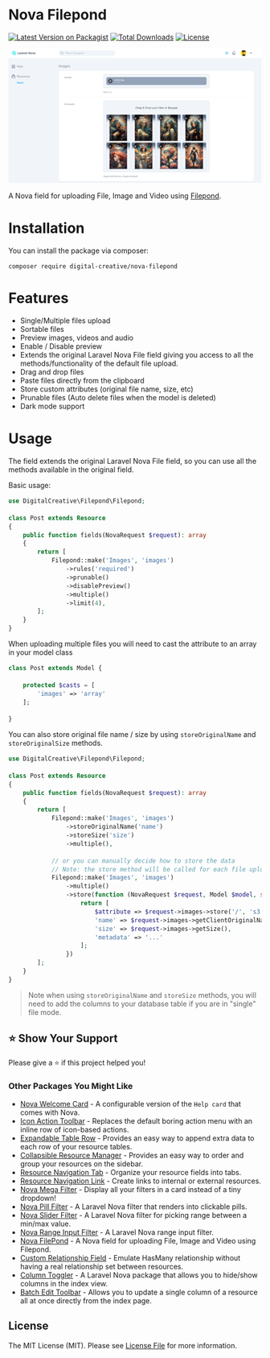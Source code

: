 # Nova Filepond

[![Latest Version on Packagist](https://img.shields.io/packagist/v/digital-creative/nova-filepond)](https://packagist.org/packages/digital-creative/nova-filepond)
[![Total Downloads](https://img.shields.io/packagist/dt/digital-creative/nova-filepond)](https://packagist.org/packages/digital-creative/nova-filepond)
[![License](https://img.shields.io/packagist/l/digital-creative/nova-filepond)](https://github.com/dcasia/nova-filepond/blob/master/LICENSE)

<picture>
  <source media="(prefers-color-scheme: dark)" srcset="https://raw.githubusercontent.com/dcasia/nova-filepond/main/screenshots/dark.png">
  <img alt="Laravel Nova Filepond in action" src="https://raw.githubusercontent.com/dcasia/nova-filepond/main/screenshots/light.png">
</picture>

A Nova field for uploading File, Image and Video using [Filepond](https://github.com/pqina/filepond).

# Installation

You can install the package via composer:

```shell
composer require digital-creative/nova-filepond
```

# Features

- Single/Multiple files upload
- Sortable files
- Preview images, videos and audio
- Enable / Disable preview
- Extends the original Laravel Nova File field giving you access to all the methods/functionality of the default file upload.
- Drag and drop files
- Paste files directly from the clipboard
- Store custom attributes (original file name, size, etc)
- Prunable files (Auto delete files when the model is deleted)
- Dark mode support

# Usage

The field extends the original Laravel Nova File field, so you can use all the methods available in the original field.

Basic usage:

```php
use DigitalCreative\Filepond\Filepond;

class Post extends Resource
{
    public function fields(NovaRequest $request): array
    {
        return [
            Filepond::make('Images', 'images')
                ->rules('required')
                ->prunable()
                ->disablePreview()
                ->multiple() 
                ->limit(4),
        ];
    }
}
```

When uploading multiple files you will need to cast the attribute to an array in your model class

```php
class Post extends Model {
 
    protected $casts = [
        'images' => 'array'
    ];

}
```

You can also store original file name / size by using `storeOriginalName` and `storeOriginalSize` methods.

```php
use DigitalCreative\Filepond\Filepond;

class Post extends Resource
{
    public function fields(NovaRequest $request): array
    {
        return [
            Filepond::make('Images', 'images')
                ->storeOriginalName('name')
                ->storeSize('size')
                ->multiple(),
            
            // or you can manually decide how to store the data
            // Note: the store method will be called for each file uploaded and the output will be stored into a single json column
            Filepond::make('Images', 'images')
                ->multiple()
                ->store(function (NovaRequest $request, Model $model, string $attribute): array {
                    return [
                        $attribute => $request->images->store('/', 's3'),
                        'name' => $request->images->getClientOriginalName(),
                        'size' => $request->images->getSize(),
                        'metadata' => '...'
                    ];
                })
        ];
    }
}
```
> Note when using `storeOriginalName` and `storeSize` methods, you will need to add the columns to your database table if you are in "single" file mode.

## ⭐️ Show Your Support

Please give a ⭐️ if this project helped you!

### Other Packages You Might Like

- [Nova Welcome Card](https://github.com/dcasia/nova-welcome-card) - A configurable version of the `Help card` that comes with Nova.
- [Icon Action Toolbar](https://github.com/dcasia/icon-action-toolbar) - Replaces the default boring action menu with an inline row of icon-based actions.
- [Expandable Table Row](https://github.com/dcasia/expandable-table-row) - Provides an easy way to append extra data to each row of your resource tables.
- [Collapsible Resource Manager](https://github.com/dcasia/collapsible-resource-manager) - Provides an easy way to order and group your resources on the sidebar.
- [Resource Navigation Tab](https://github.com/dcasia/resource-navigation-tab) - Organize your resource fields into tabs.
- [Resource Navigation Link](https://github.com/dcasia/resource-navigation-link) - Create links to internal or external resources.
- [Nova Mega Filter](https://github.com/dcasia/nova-mega-filter) - Display all your filters in a card instead of a tiny dropdown!
- [Nova Pill Filter](https://github.com/dcasia/nova-pill-filter) - A Laravel Nova filter that renders into clickable pills.
- [Nova Slider Filter](https://github.com/dcasia/nova-slider-filter) - A Laravel Nova filter for picking range between a min/max value.
- [Nova Range Input Filter](https://github.com/dcasia/nova-range-input-filter) - A Laravel Nova range input filter.
- [Nova FilePond](https://github.com/dcasia/nova-filepond) - A Nova field for uploading File, Image and Video using Filepond.
- [Custom Relationship Field](https://github.com/dcasia/custom-relationship-field) - Emulate HasMany relationship without having a real relationship set between resources.
- [Column Toggler](https://github.com/dcasia/column-toggler) - A Laravel Nova package that allows you to hide/show columns in the index view.
- [Batch Edit Toolbar](https://github.com/dcasia/batch-edit-toolbar) - Allows you to update a single column of a resource all at once directly from the index page.

## License

The MIT License (MIT). Please see [License File](https://raw.githubusercontent.com/dcasia/nova-filepond/master/LICENSE) for more information.
